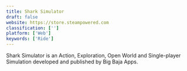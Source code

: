 ```yaml
---
title: Shark Simulator
draft: false 
website: https://store.steampowered.com
classification: ['']
platform: ['Web']
keywords: ['Ride']
---
```

Shark Simulator is an Action, Exploration, Open World and Single-player Simulation developed and published by Big Baja Apps.